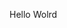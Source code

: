 Hello Wolrd



































































































































































































































































































































































































































































































































































































































































































































































































































































































































































































































































































































































































































































































































































































































































































































































































































































































































































































































































































































































































































































































































































































































































































































































































































































































































































































































































































































































































































































































































































































































































































































































































































































































































































































































































































